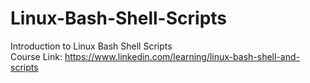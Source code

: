 # Linux-Bash-Shell-Scripts
Introduction to Linux Bash Shell Scripts<br>
Course Link: https://www.linkedin.com/learning/linux-bash-shell-and-scripts
